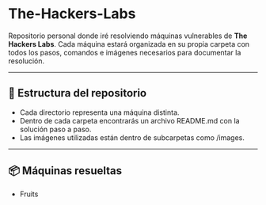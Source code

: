 # The-Hackers-Labs


Repositorio personal donde iré resolviendo máquinas vulnerables de **The Hackers Labs**.
Cada máquina estará organizada en su propia carpeta con todos los pasos, comandos e imágenes necesarios para documentar la resolución.

---

## 📁 Estructura del repositorio

- Cada directorio representa una máquina distinta.
- Dentro de cada carpeta encontrarás un archivo README.md con la solución paso a paso.
- Las imágenes utilizadas están dentro de subcarpetas como /images.

---

## 📦 Máquinas resueltas

- Fruits